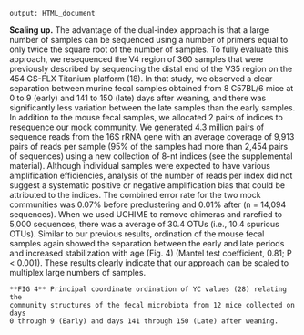 ```
output: HTML_document
```



 **Scaling up.** The advantage of the dual-index approach is that a large
    number of samples can be sequenced using a number of primers equal to only
    twice the square root of the number of samples. To fully evaluate this
    approach, we resequenced the V4 region of 360 samples that were previously
    described by sequencing the distal end of the V35 region on the 454 GS-FLX
    Titanium platform (18). In that study, we observed a clear separation
    between murine fecal samples obtained from 8 C57BL/6 mice at 0 to 9 (early)
    and 141 to 150 (late) days after weaning, and there was significantly less
    variation between the late samples than the early samples. In addition to
    the mouse fecal samples, we allocated 2 pairs of indices to resequence our
    mock community. We generated 4.3 million pairs of sequence reads from the
    16S rRNA gene with an average coverage of 9,913 pairs of reads per sample
    (95% of the samples had more than 2,454 pairs of sequences) using a new
    collection of 8-nt indices (see the supplemental material). Although
    individual samples were expected to have various amplification efficiencies,
    analysis of the number of reads per index did not suggest a systematic
    positive or negative amplification bias that could be attributed to the
    indices. The combined error rate for the two mock communities was 0.07%
    before preclustering and 0.01% after (n = 14,094 sequences). When we used
    UCHIME to remove chimeras and rarefied to 5,000 sequences, there was a
    average of 30.4 OTUs (i.e., 10.4 spurious OTUs). Similar to our previous
    results, ordination of the mouse fecal samples again showed the separation
    between the early and late periods and increased stabilization with age
    (Fig. 4) (Mantel test coefficient, 0.81; P < 0.001). These results clearly
    indicate that our approach can be scaled to multiplex large numbers of
    samples.

    **FIG 4** Principal coordinate ordination of YC values (28) relating the
    community structures of the fecal microbiota from 12 mice collected on days
    0 through 9 (Early) and days 141 through 150 (Late) after weaning.
